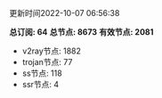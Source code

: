 更新时间2022-10-07 06:56:38

**总订阅: 64**
**总节点: 8673**
**有效节点: 2081**
- v2ray节点: 1882
- trojan节点: 77
- ss节点: 118
- ssr节点: 4
